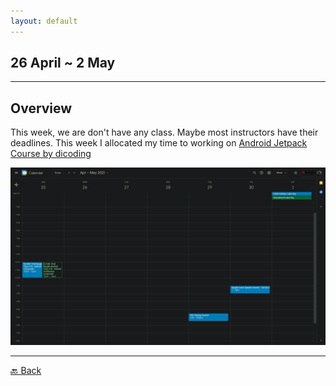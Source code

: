 ```yaml
---
layout: default
---
```


## 26 April ~ 2 May
* * *

## Overview
This week, we are don't have any class. Maybe most instructors have their deadlines. This week I allocated my time to working on [Android Jetpack Course by dicoding](https://www.dicoding.com/academies/129)

![Empty Calendar](./../assets/april/26-04.png)

* * *
[🔙 Back](./../)
